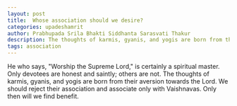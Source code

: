 ```yaml
---
layout: post
title:  Whose association should we desire?
categories: upadeshamrit
author: Prabhupada Srila Bhakti Siddhanta Sarasvati Thakur
description: The thoughts of karmis, gyanis, and yogis are born from their aversion towards the Lord. We should reject their association and associate only with Vaishnavas.
tags: association
---
```




He who says, "Worship the Supreme Lord," is certainly a spiritual master. Only devotees are honest and saintly; others are not. The thoughts of karmis, gyanis, and yogis are born from their aversion towards the Lord. We should reject their association and associate only with Vaishnavas. Only then will we find benefit.

